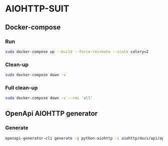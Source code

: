 # AIOHTTP-SUIT

## Docker-compose

### Run
```bash
sudo docker-compose up --build --force-recreate --scale celery=2
```

### Clean-up
```bash
sudo docker-compose down -v
```

### Full clean-up
```bash
sudo docker-compose down -v --rmi 'all'
```

##  OpenApi AIOHTTP generator

### Generate
```bash
openapi-generator-cli generate -g python-aiohttp -i aiohttp/docs/api/api.yaml -o aiohttp/generated
```
